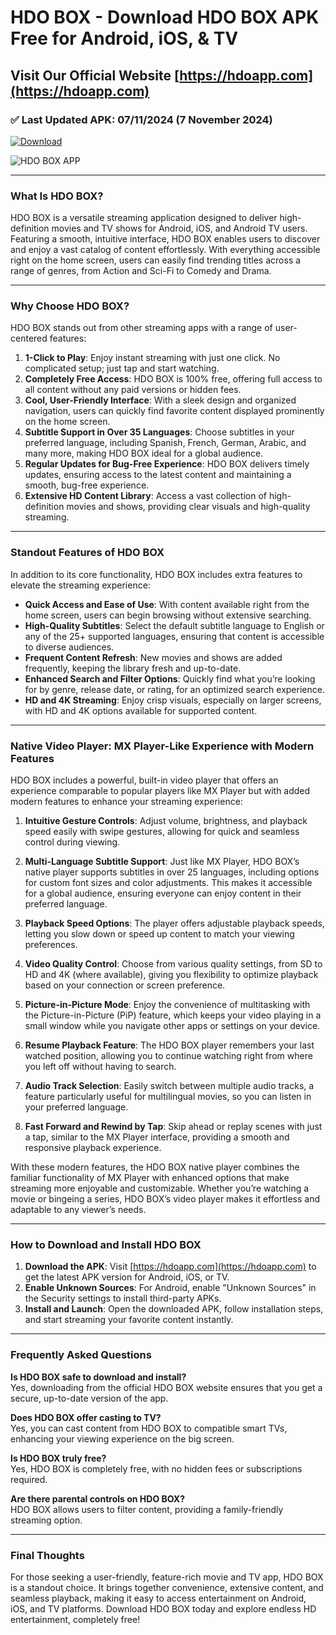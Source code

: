 # HDO BOX - Download HDO BOX APK Free for Android, iOS, & TV

## Visit Our Official Website [https://hdoapp.com](https://hdoapp.com)

### ✅ Last Updated APK: 07/11/2024 (7 November 2024)
[![Download](https://img.shields.io/badge/Download-v4.0.1-FBD0A5)](https://github.com/fsmdeveloper/hdo.box/releases/download/v4.0.1/hdo_box_v4.0.1.apk)


![HDO BOX APP](https://hdoapp.com/images/banner_hdo_box.png)

---

### What Is HDO BOX?

HDO BOX is a versatile streaming application designed to deliver high-definition movies and TV shows for Android, iOS, and Android TV users. Featuring a smooth, intuitive interface, HDO BOX enables users to discover and enjoy a vast catalog of content effortlessly. With everything accessible right on the home screen, users can easily find trending titles across a range of genres, from Action and Sci-Fi to Comedy and Drama. 

---

### Why Choose HDO BOX?

HDO BOX stands out from other streaming apps with a range of user-centered features:

1. **1-Click to Play**: Enjoy instant streaming with just one click. No complicated setup; just tap and start watching.
2. **Completely Free Access**: HDO BOX is 100% free, offering full access to all content without any paid versions or hidden fees.
3. **Cool, User-Friendly Interface**: With a sleek design and organized navigation, users can quickly find favorite content displayed prominently on the home screen.
4. **Subtitle Support in Over 35 Languages**: Choose subtitles in your preferred language, including Spanish, French, German, Arabic, and many more, making HDO BOX ideal for a global audience.
5. **Regular Updates for Bug-Free Experience**: HDO BOX delivers timely updates, ensuring access to the latest content and maintaining a smooth, bug-free experience.
6. **Extensive HD Content Library**: Access a vast collection of high-definition movies and shows, providing clear visuals and high-quality streaming.

---

### Standout Features of HDO BOX

In addition to its core functionality, HDO BOX includes extra features to elevate the streaming experience:

- **Quick Access and Ease of Use**: With content available right from the home screen, users can begin browsing without extensive searching.
- **High-Quality Subtitles**: Select the default subtitle language to English or any of the 25+ supported languages, ensuring that content is accessible to diverse audiences.
- **Frequent Content Refresh**: New movies and shows are added frequently, keeping the library fresh and up-to-date.
- **Enhanced Search and Filter Options**: Quickly find what you’re looking for by genre, release date, or rating, for an optimized search experience.
- **HD and 4K Streaming**: Enjoy crisp visuals, especially on larger screens, with HD and 4K options available for supported content.

---

### Native Video Player: MX Player-Like Experience with Modern Features

HDO BOX includes a powerful, built-in video player that offers an experience comparable to popular players like MX Player but with added modern features to enhance your streaming experience:

1. **Intuitive Gesture Controls**: Adjust volume, brightness, and playback speed easily with swipe gestures, allowing for quick and seamless control during viewing.

2. **Multi-Language Subtitle Support**: Just like MX Player, HDO BOX’s native player supports subtitles in over 25 languages, including options for custom font sizes and color adjustments. This makes it accessible for a global audience, ensuring everyone can enjoy content in their preferred language.

3. **Playback Speed Options**: The player offers adjustable playback speeds, letting you slow down or speed up content to match your viewing preferences.

4. **Video Quality Control**: Choose from various quality settings, from SD to HD and 4K (where available), giving you flexibility to optimize playback based on your connection or screen preference.

5. **Picture-in-Picture Mode**: Enjoy the convenience of multitasking with the Picture-in-Picture (PiP) feature, which keeps your video playing in a small window while you navigate other apps or settings on your device.

6. **Resume Playback Feature**: The HDO BOX player remembers your last watched position, allowing you to continue watching right from where you left off without having to search.

7. **Audio Track Selection**: Easily switch between multiple audio tracks, a feature particularly useful for multilingual movies, so you can listen in your preferred language.

8. **Fast Forward and Rewind by Tap**: Skip ahead or replay scenes with just a tap, similar to the MX Player interface, providing a smooth and responsive playback experience.

With these modern features, the HDO BOX native player combines the familiar functionality of MX Player with enhanced options that make streaming more enjoyable and customizable. Whether you’re watching a movie or bingeing a series, HDO BOX’s video player makes it effortless and adaptable to any viewer’s needs.

---

### How to Download and Install HDO BOX

1. **Download the APK**: Visit [https://hdoapp.com](https://hdoapp.com) to get the latest APK version for Android, iOS, or TV.
2. **Enable Unknown Sources**: For Android, enable "Unknown Sources" in the Security settings to install third-party APKs.
3. **Install and Launch**: Open the downloaded APK, follow installation steps, and start streaming your favorite content instantly.

---

### Frequently Asked Questions

**Is HDO BOX safe to download and install?**  
Yes, downloading from the official HDO BOX website ensures that you get a secure, up-to-date version of the app.

**Does HDO BOX offer casting to TV?**  
Yes, you can cast content from HDO BOX to compatible smart TVs, enhancing your viewing experience on the big screen.

**Is HDO BOX truly free?**  
Yes, HDO BOX is completely free, with no hidden fees or subscriptions required.

**Are there parental controls on HDO BOX?**  
HDO BOX allows users to filter content, providing a family-friendly streaming option.

---

### Final Thoughts

For those seeking a user-friendly, feature-rich movie and TV app, HDO BOX is a standout choice. It brings together convenience, extensive content, and seamless playback, making it easy to access entertainment on Android, iOS, and TV platforms. Download HDO BOX today and explore endless HD entertainment, completely free!
